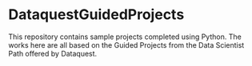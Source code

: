 # DataquestGuidedProjects

This repository contains sample projects completed using Python. The works here are all based on the Guided Projects from the Data Scientist Path offered by Dataquest.
